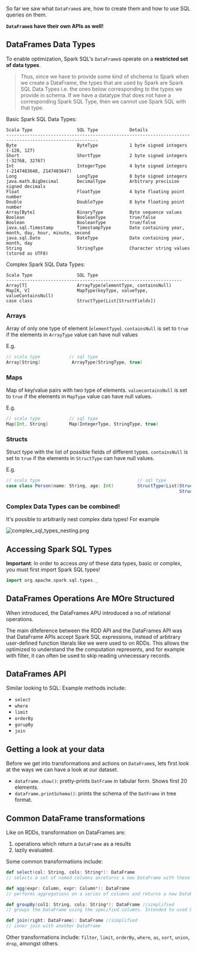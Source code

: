 So far we saw what `DataFrame`s are, how to create them and how to use SQL queries on them.

**`DataFrame`s have their own APIs as well!**

## DataFrames Data Types

To enable optimization, Spark SQL's `DataFrame`s operate on a **restricted set of data types**.

> Thus, since we have to provide some kind of shchema to Spark when we create a DataFrame, the types that are used by Spark are Spark SQL Data Types i.e. the ones below corresponding to the types we provide in schema. If we have a datatype that does not have a corresponding Spark SQL Type, then we cannot use Spark SQL with that type.

Basic Spark SQL Data Types:
```
Scala Type                 SQL Type            Details
---------------------------------------------------------------------------------------------------------
Byte                       ByteType            1 byte signed integers (-128, 127)
Short                      ShortType           2 byte signed integers (-32768, 32767)
Int                        IntegerType         4 byte signed integers (-2147483648, 2147483647)
Long                       LongType            8 byte signed integers
java.math.BigDecimal       DecimalType         Arbitrary precision signed decimals
Float                      FloatType           4 byte floating point number 
Double                     DoubleType          8 byte floating point number     
Array[Byte]                BinaryType          Byte sequence values        
Boolean                    BooleanType         true/false       
Boolean                    BooleanType         true/false       
java.sql.Timestamp         TimestampType       Date containing year, month, day, hour, minute, second
java.sql.Date              DateType            Date containing year, month, day          
String                     StringType          Character string values (stored as UTF8)     
```

Complex Spark SQL Data Types:
```
Scala Type                 SQL Type
-------------------------------------------------------------------
Array[T]                   ArrayType(elementType, containsNull)
Map[K, V]                  MapType(keyType, valueType, valueContainsNull)
case class                 StructType(List[StructFields])
```

### Arrays

Array of only one type of element (`elementType`). 
`containsNull` is set to `true` if the elements in `ArrayType` value can have null values

E.g.
```scala
// scala type           // sql type
Array[String]            ArrayType(StringType, true)
```

### Maps

Map of key/value pairs with two type of elements.
`valuecontainsNull` is set to `true` if the elements in `MapType` value can have null values.

E.g.
```scala
// scala type           // sql type
Map[Int, String]        Map(IntegerType, StringType, true)
```
### Structs

Struct type with the list of possible fields of different types.
`containsNull` is set to `true` if the elements in `StructType` can have null values.

E.g.
```scala
// scala type                                     // sql type
case class Person(name: String, age: Int)         StructType(List(StructField("name", StringType, true)
                                                                  StructField("age", StringType, true)))
```

### Complex Data Types can be combined!

It's possible to arbitrarily nest complex data types! For example

![complex_sql_types_nesting.png](https://github.com/rohitvg/scala-spark-4/blob/master/resources/images/complex_sql_types_nesting.png)

## Accessing Spark SQL Types

**Important**: In order to access _any_ of these data types, basic or complex, you must first import Spark SQL types!

```scala
import org.apache.spark.sql.types._
```

## DataFrames Operations Are MOre Structured

When introduced, the DataFrames APU introduced a no.of relational operations. 

The main difeference between the RDD API and the DataFrames API was that DataFrame APIs accept Spark SQL expressions, instead of arbitrary user-defined function literals like we were used to on RDDs. This allows the optimized to understand the the computation represents, and for example with filter, it can often be used to skip reading unnecessary records.

## DataFrames API

Similar looking to SQL: Example methods include:

* `select`
* `where`
* `limit`
* `orderBy`
* `gorupBy`
* `join`

## Getting a look at your data

Before we get into transformations and actions on `DataFrame`s, lets first look at the ways we can have a look at our dataset.

* `dataframe.show()`: pretty-prints `DatFrame` in tabular form. Shows first 20 elements.
* `dataframe.printSchema()`: prints the schema of the `DatFrame` in tree format.

## Common DataFrame transformations

Like on RDDs, transformation on DataFrames are:

1. operations which return a `DataFrame` as a results
2. lazily evaluated.

Some common transformations include:

```scala
def select(col: String, cols: String*): DataFrame
// selects a set of named columns anreturns a new DataFrame with these columns as a result

def agg(expr: Column, expr: Column*): DataFrame
// performs aggregations on a series of columns and returns a new DataFrame with the calculated output

def groupBy(col1: String, cols: String*): DataFrame //simplified
// groups the DataFrame using the specified columns. Intended to used before an aggregation.

def join(right: DataFrame): DataFrame //simplified
// inner join with another DataFrame
```

Other transformations include: `filter`, `limit`, `orderBy`, `where`, `as`, `sort`, `union`, `drop`, amongst others.